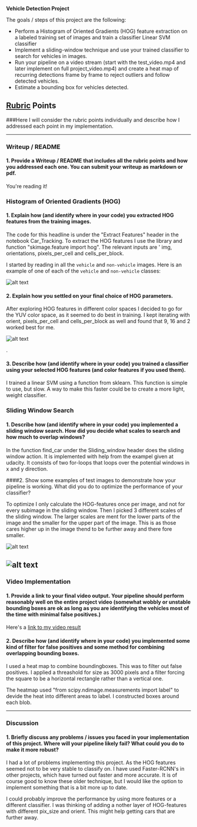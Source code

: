 

**Vehicle Detection Project**

The goals / steps of this project are the following:

* Perform a Histogram of Oriented Gradients (HOG) feature extraction on a labeled training set of images and train a classifier Linear SVM classifier
* Implement a sliding-window technique and use your trained classifier to search for vehicles in images.
* Run your pipeline on a video stream (start with the test_video.mp4 and later implement on full project_video.mp4) and create a heat map of recurring detections frame by frame to reject outliers and follow detected vehicles.
* Estimate a bounding box for vehicles detected.

[//]: # (Image References)
[image1]: ./examples/car_not_car.png
[image2]: ./output_images/feature_image.JPG
[image4]: ./output_images/img_w_boxes.JPG
[image6]: ./examples/labels_map.png
[image7]: ./output_images/img_hot.JPG
[video1]: ./project_video_proc_2.mp4

## [Rubric](https://review.udacity.com/#!/rubrics/513/view) Points
###Here I will consider the rubric points individually and describe how I addressed each point in my implementation.  

---
### Writeup / README

#### 1. Provide a Writeup / README that includes all the rubric points and how you addressed each one.  You can submit your writeup as markdown or pdf. 
You're reading it!

### Histogram of Oriented Gradients (HOG)

#### 1. Explain how (and identify where in your code) you extracted HOG features from the training images.

The code for this headline is under the "Extract Features" header in the notebook Car_Tracking. To extract the HOG features I use the library and function "skimage.feature import hog". The relevant inputs are ' img, orientations, pixels_per_cell and cells_per_block. 

I started by reading in all the `vehicle` and `non-vehicle` images.  Here is an example of one of each of the `vehicle` and `non-vehicle` classes:


![alt text][image1]


#### 2. Explain how you settled on your final choice of HOG parameters.

After exploring HOG features in different color spaces I decided to go for the YUV color space, as it seemed to do best in training. I kept iterating with orient, pixels_per_cell and cells_per_block as well and found that 9, 16 and 2 worked best for me. 



![alt text][image2]

.

#### 3. Describe how (and identify where in your code) you trained a classifier using your selected HOG features (and color features if you used them).

I trained a linear SVM using a function from sklearn. This function is simple to use, but slow. A way to make this faster could be to create a more light, weight classifier. 

### Sliding Window Search

#### 1. Describe how (and identify where in your code) you implemented a sliding window search.  How did you decide what scales to search and how much to overlap windows?

In the function find_car under the Sliding_window header does the sliding window action. It is implemented with help from the exampel given at udacity. It consists of two for-loops that loops over the potential windows in x and y direction. 


####2. Show some examples of test images to demonstrate how your pipeline is working.  What did you do to optimize the performance of your classifier?

To optimize I only calculate the HOG-features once per image, and not for every subimage in the sliding window. Then I picked 3 different scales of the sliding window. The larger scales are ment for the lower parts of the image and the smaller for the upper part of the image. This is as those cares higher up in the image thend to be further away and there fore smaller. 



![alt text][image4]

![alt text][image7]
---

### Video Implementation

#### 1. Provide a link to your final video output.  Your pipeline should perform reasonably well on the entire project video (somewhat wobbly or unstable bounding boxes are ok as long as you are identifying the vehicles most of the time with minimal false positives.)
Here's a [link to my video result](./project_video.mp4)


#### 2. Describe how (and identify where in your code) you implemented some kind of filter for false positives and some method for combining overlapping bounding boxes.

I used a heat map to combine boundingboxes. This was to filter out false positives. I applied a threashold for size as 3000 pixels and a filter forcing the square to be a horizontal rectangle rather than a vertical one.  

The heatmap used "from scipy.ndimage.measurements import label" to devide the heat into different areas to label. I constructed boxes around each blob.  


---

### Discussion

#### 1. Briefly discuss any problems / issues you faced in your implementation of this project.  Where will your pipeline likely fail?  What could you do to make it more robust?

I had a lot of problems implementing this project. As the HOG features seemed not to be very stable to classify on. I have used Faster-RCNN's in other projects, which have turned out faster and more accurate. It is of course good to know these older technique, but I would like the option to implement something that is a bit more up to date.

I could probably improve the performance by using more features or a different classifier. I was thinking of adding a nother layer of HOG-features with different pix_size and orient. This might help getting cars that are further away. 


